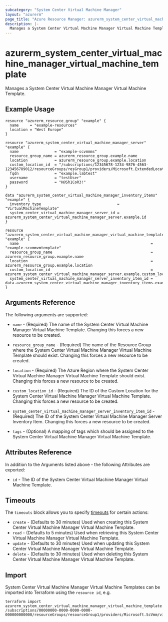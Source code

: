 ```yaml
---
subcategory: "System Center Virtual Machine Manager"
layout: "azurerm"
page_title: "Azure Resource Manager: azurerm_system_center_virtual_machine_manager_virtual_machine_template"
description: |-
  Manages a System Center Virtual Machine Manager Virtual Machine Template.
---
```


# azurerm_system_center_virtual_machine_manager_virtual_machine_template

Manages a System Center Virtual Machine Manager Virtual Machine Template.

## Example Usage

```hcl
resource "azurerm_resource_group" "example" {
  name     = "example-resources"
  location = "West Europe"
}

resource "azurerm_system_center_virtual_machine_manager_server" "example" {
  name                = "example-scvmmms"
  resource_group_name = azurerm_resource_group.example.name
  location            = azurerm_resource_group.example.location
  custom_location_id  = "/subscriptions/12345678-1234-9876-4563-123456789012/resourceGroups/resGroup1/providers/Microsoft.ExtendedLocation/customLocations/customLocation1"
  fqdn                = "example.labtest"
  username            = "testUser"
  password            = "H@Sh1CoR3!"
}

data "azurerm_system_center_virtual_machine_manager_inventory_items" "example" {
  inventory_type                                  = "VirtualMachineTemplate"
  system_center_virtual_machine_manager_server_id = azurerm_system_center_virtual_machine_manager_server.example.id
}

resource "azurerm_system_center_virtual_machine_manager_virtual_machine_template" "example" {
  name                                                           = "example-scvmmvmtemplate"
  resource_group_name                                            = azurerm_resource_group.example.name
  location                                                       = azurerm_resource_group.example.location
  custom_location_id                                             = azurerm_system_center_virtual_machine_manager_server.example.custom_location_id
  system_center_virtual_machine_manager_server_inventory_item_id = data.azurerm_system_center_virtual_machine_manager_inventory_items.example.inventory_items[0].id
}
```

## Arguments Reference

The following arguments are supported:

* `name` - (Required) The name of the System Center Virtual Machine Manager Virtual Machine Template. Changing this forces a new resource to be created.

* `resource_group_name` - (Required) The name of the Resource Group where the System Center Virtual Machine Manager Virtual Machine Template should exist. Changing this forces a new resource to be created.

* `location` - (Required) The Azure Region where the System Center Virtual Machine Manager Virtual Machine Template should exist. Changing this forces a new resource to be created.

* `custom_location_id` - (Required) The ID of the Custom Location for the System Center Virtual Machine Manager Virtual Machine Template. Changing this forces a new resource to be created.

* `system_center_virtual_machine_manager_server_inventory_item_id` - (Required) The ID of the System Center Virtual Machine Manager Server Inventory Item. Changing this forces a new resource to be created.

* `tags` - (Optional) A mapping of tags which should be assigned to the System Center Virtual Machine Manager Virtual Machine Template.

## Attributes Reference

In addition to the Arguments listed above - the following Attributes are exported:

* `id` - The ID of the System Center Virtual Machine Manager Virtual Machine Template.

## Timeouts

The `timeouts` block allows you to specify [timeouts](https://www.terraform.io/docs/configuration/resources.html#timeouts) for certain actions:

* `create` - (Defaults to 30 minutes) Used when creating this System Center Virtual Machine Manager Virtual Machine Template.
* `read` - (Defaults to 5 minutes) Used when retrieving this System Center Virtual Machine Manager Virtual Machine Template.
* `update` - (Defaults to 30 minutes) Used when updating this System Center Virtual Machine Manager Virtual Machine Template.
* `delete` - (Defaults to 30 minutes) Used when deleting this System Center Virtual Machine Manager Virtual Machine Template.

## Import

System Center Virtual Machine Manager Virtual Machine Templates can be imported into Terraform using the `resource id`, e.g.

```shell
terraform import azurerm_system_center_virtual_machine_manager_virtual_machine_template.example /subscriptions/00000000-0000-0000-0000-000000000000/resourceGroups/resourceGroup1/providers/Microsoft.ScVmm/virtualMachineTemplates/virtualMachineTemplate1
```
